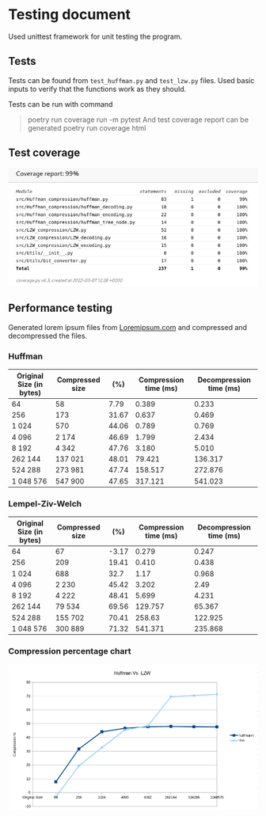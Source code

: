 # Testing document
Used unittest framework for unit testing the program.

## Tests
Tests can be found from `test_huffman.py` and `test_lzw.py` files.
Used basic inputs to verify that the functions work as they should.

Tests can be run with command
> poetry run coverage run -m pytest
And test coverage report can be generated
> poetry run coverage html

## Test coverage
![Coverage report](/documentation/pictures/coverage.png)



## Performance testing
Generated lorem ipsum files from [Loremipsum.com](https://www.lipsum.com/) and compressed and decompressed the files.

### Huffman 
| Original Size (in bytes) | Compressed size | (%) | Compression time (ms) | Decompression time (ms) |
|---|---|---|---|---|
| 64 | 58 | 7.79 | 0.389 | 0.233 |
| 256 | 173 | 31.67 | 0.637 | 0.469 |
| 1 024 | 570 | 44.06 | 0.789 | 0.769 |
| 4 096 | 2 174 | 46.69 | 1.799 | 2.434 |
| 8 192 | 4 342 | 47.76 | 3.180 | 5.010 |
| 262 144 | 137 021 | 48.01 | 79.421 | 136.317 |
| 524 288 | 273 981 | 47.74 | 158.517 | 272.876 |
| 1 048 576 | 547 900 | 47.65 | 317.121 | 541.023 |


### Lempel-Ziv-Welch
| Original Size (in bytes) | Compressed size | (%) | Compression time (ms) | Decompression time (ms) |
|---|---|---|---|---|
| 64 | 67 | -3.17 | 0.279 | 0.247 |
| 256 | 209 | 19.41 | 0.410 | 0.438 |
| 1 024 | 688 | 32.7 | 1.17 | 0.968 |
| 4 096 | 2 230| 45.42 | 3.202 | 2.49 |
| 8 192 | 4 222 | 48.41 | 5.699 | 4.231 |
| 262 144 | 79 534 | 69.56 | 129.757 | 65.367 |
| 524 288 | 155 702 | 70.41 | 258.63 | 122.925 |
| 1 048 576 | 300 889 | 71.32 | 541.371 | 235.868 |

### Compression percentage chart
![Compression percentage](/documentation/pictures/compression.png)
